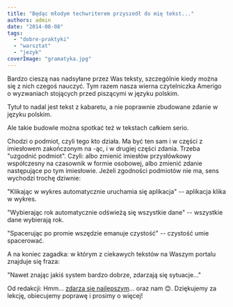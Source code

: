 ```yaml
---
title: "Będąc młodym techwriterem przyszedł do mię tekst..."
authors: admin
date: "2014-08-08"
tags:
  - "dobre-praktyki"
  - "warsztat"
  - "jezyk"
coverImage: "gramatyka.jpg"
---
```


Bardzo cieszą nas nadsyłane przez Was teksty, szczególnie kiedy można się z nich
czegoś nauczyć. Tym razem nasza wierna czytelniczka Amerigo o wyzwaniach
stojących przed piszącymi w języku polskim.

Tytuł to nadal jest tekst z kabaretu, a nie poprawnie zbudowane zdanie w języku
polskim.

Ale takie budowle można spotkać też w tekstach całkiem serio.

Chodzi o podmiot, czyli tego kto działa. Ma być ten sam i w części z imiesłowem
zakończonym na -ąc, i w drugiej części zdania. Trzeba "uzgodnić podmiot". Czyli:
albo zmienić imiesłów przysłówkowy współczesny na czasownik w formie osobowej,
albo zmienić zdanie następujące po tym imiesłowie. Jeżeli zgodności podmiotów
nie ma, sens wychodzi trochę dziwnie:

"Klikając w wykres automatycznie uruchamia się aplikacja" -- aplikacja klika w
wykres.

"Wybierając rok automatycznie odświeżą się wszystkie dane" -- wszystkie dane
wybierają rok.

"Spacerując po promie wszędzie emanuje czystość" -- czystość umie spacerować.

A na koniec zagadka: w którym z ciekawych tekstów na Waszym portalu znajduje się
fraza:

"Nawet znając jakiś system bardzo dobrze, zdarzają się sytuacje..."

Od redakcji: Hmm...
[zdarza się najlepszym](http://www.tekstowo.pl/piosenka,kult,nie_chce_grac_w_reprezentacji.html)...
oraz nam 😊. Dziękujemy za lekcję, obiecujemy poprawę i prosimy o więcej!
